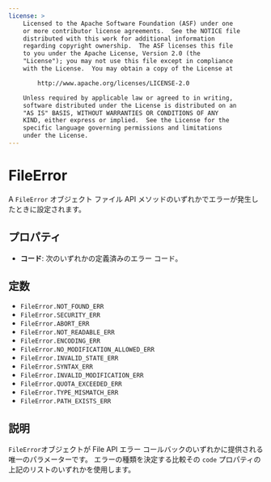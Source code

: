 ```yaml
---
license: >
    Licensed to the Apache Software Foundation (ASF) under one
    or more contributor license agreements.  See the NOTICE file
    distributed with this work for additional information
    regarding copyright ownership.  The ASF licenses this file
    to you under the Apache License, Version 2.0 (the
    "License"); you may not use this file except in compliance
    with the License.  You may obtain a copy of the License at

        http://www.apache.org/licenses/LICENSE-2.0

    Unless required by applicable law or agreed to in writing,
    software distributed under the License is distributed on an
    "AS IS" BASIS, WITHOUT WARRANTIES OR CONDITIONS OF ANY
    KIND, either express or implied.  See the License for the
    specific language governing permissions and limitations
    under the License.
---
```


# FileError

A `FileError` オブジェクト ファイル API メソッドのいずれかでエラーが発生したときに設定されます。

## プロパティ

*   **コード**: 次のいずれかの定義済みのエラー コード。

## 定数

*   `FileError.NOT_FOUND_ERR`
*   `FileError.SECURITY_ERR`
*   `FileError.ABORT_ERR`
*   `FileError.NOT_READABLE_ERR`
*   `FileError.ENCODING_ERR`
*   `FileError.NO_MODIFICATION_ALLOWED_ERR`
*   `FileError.INVALID_STATE_ERR`
*   `FileError.SYNTAX_ERR`
*   `FileError.INVALID_MODIFICATION_ERR`
*   `FileError.QUOTA_EXCEEDED_ERR`
*   `FileError.TYPE_MISMATCH_ERR`
*   `FileError.PATH_EXISTS_ERR`

## 説明

`FileError`オブジェクトが File API エラー コールバックのいずれかに提供される唯一のパラメーターです。 エラーの種類を決定する比較その `code` プロパティの上記のリストのいずれかを使用します。